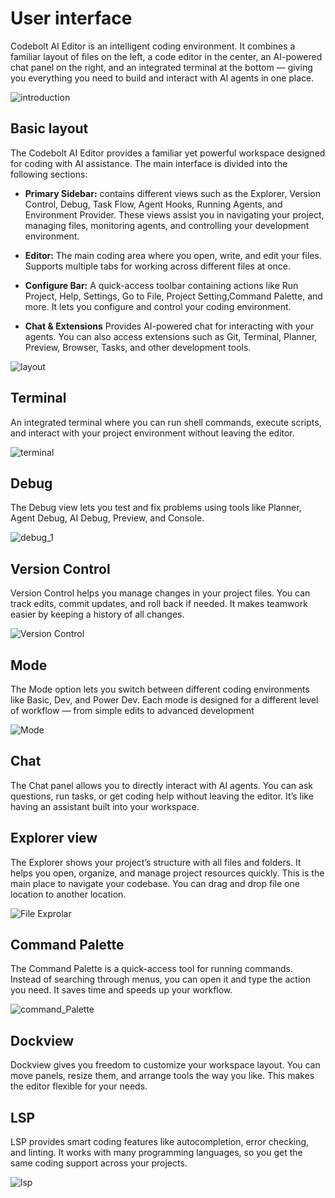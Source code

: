 # User interface 

Codebolt AI Editor is an intelligent coding environment. It combines a familiar layout of files on the left, a code editor in the center, an AI-powered chat panel on the right, and an integrated terminal at the bottom — giving you everything you need to build and interact with AI agents in one place.

![introduction](/img/after-selection.png)


## Basic layout

The Codebolt AI Editor provides a familiar yet powerful workspace designed for coding with AI assistance. The main interface is divided into the following sections:

- **Primary Sidebar:** contains different views such as the Explorer, Version Control, Debug, Task Flow, Agent Hooks, Running Agents, and Environment Provider. These views assist you in navigating your project, managing files, monitoring agents, and controlling your development environment.

- **Editor:** The main coding area where you open, write, and edit your files. Supports multiple tabs for working across different files at once.

- **Configure Bar:** A quick-access toolbar containing actions like Run Project, Help, Settings, Go to File, Project Setting,Command Palette,  and more. It lets you configure and control your coding environment.

- **Chat & Extensions** Provides AI-powered chat for interacting with your agents. You can also access extensions such as Git, Terminal, Planner, Preview, Browser, Tasks, and other development tools.

    
![layout](/layout/layout.png)


## Terminal
An integrated terminal where you can run shell commands, execute scripts, and interact with your project environment without leaving the editor.

![terminal](/img/terminal.png)

## Debug

The Debug view lets you test and fix problems using tools like Planner, Agent Debug, AI Debug, Preview, and Console.

![debug_1](/img/debug_1.png)

## Version Control

Version Control helps you manage changes in your project files. You can track edits, commit updates, and roll back if needed. It makes teamwork easier by keeping a history of all changes.

![Version Control](/layout/version_control.png)

## Mode

The Mode option lets you switch between different coding environments like Basic, Dev, and Power Dev. Each mode is designed for a different level of workflow — from simple edits to advanced development

![Mode](/layout/lsp.png)

## Chat

The Chat panel allows you to directly interact with AI agents. You can ask questions, run tasks, or get coding help without leaving the editor. It’s like having an assistant built into your workspace.


## Explorer view

The Explorer shows your project’s structure with all files and folders. It helps you open, organize, and manage project resources quickly. This is the main place to navigate your codebase. You can drag and drop file one location to another location.

![File Exprolar](/layout/file_exprolar.png)


## Command Palette
The Command Palette is a quick-access tool for running commands. Instead of searching through menus, you can open it and type the action you need. It saves time and speeds up your workflow.

![command_Palette](/layout/command_Palette.png)

## Dockview

Dockview gives you freedom to customize your workspace layout. You can move panels, resize them, and arrange tools the way you like. This makes the editor flexible for your needs.



## LSP

LSP provides smart coding features like autocompletion, error checking, and linting. It works with many programming languages, so you get the same coding support across your projects.

![lsp](/layout/lsp.png)

